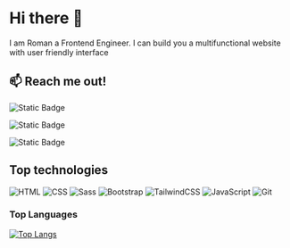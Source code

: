 # Hi there 👏

I am Roman a Frontend Engineer.
I can build you a multifunctional website with user friendly interface

## 📫 Reach me out!

![Static Badge](https://img.shields.io/badge/Instagram-%23FFD700?logo=Instagram)

![Static Badge](https://img.shields.io/badge/linkedIn-%231E90FF?logo=linkedIn)

![Static Badge](https://img.shields.io/badge/Telegram-%234169E1?logo=Telegram)

## Top technologies

![HTML](https://img.shields.io/badge/HTML5-E34F26?style=for-the-badge&logo=html5&logoColor=white) ![CSS](https://img.shields.io/badge/CSS3-1572B6?style=for-the-badge&logo=css3&logoColor=white) 
![Sass](https://img.shields.io/badge/Sass-CC6699?style=for-the-badge&logo=sass&logoColor=white) ![Bootstrap](https://img.shields.io/badge/Bootstrap-7952B3?style=for-the-badge&logo=bootstrap&logoColor=white)
![TailwindCSS](https://img.shields.io/badge/TailwindCSS-38B2AC?style=for-the-badge&logo=tailwind-css&logoColor=white) ![JavaScript](https://img.shields.io/badge/JavaScript-F7DF1E?style=for-the-badge&logo=javascript&logoColor=black) ![Git](https://img.shields.io/badge/Git-F05032?style=for-the-badge&logo=git&logoColor=white)

### Top Languages

[![Top Langs](https://github-readme-stats.vercel.app/api/top-langs/?username=romantelemuha)](https://github.com/romantelemuha/github-readme-stats)



